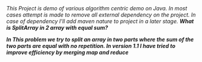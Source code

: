 <i>
This Project is demo of various algorithm centric demo on Java.
<i>
In most cases attempt is made to remove all external dependency on the project.
<i>
In case of dependency I'll add maven nature to project in a later stage.

<b>
What is  SplitArray in 2 array with equal sum?

In This problem we try to split an array in two parts where the sum of the two parts are equal with no repetition.
In version 1.1 I have tried to improve efficiency by merging map and reduce